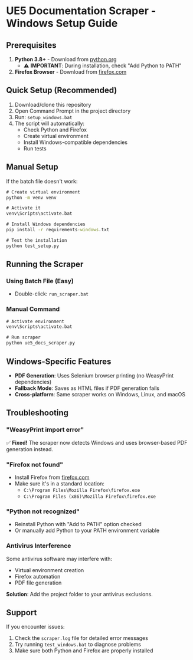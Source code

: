 # UE5 Documentation Scraper - Windows Setup Guide

## Prerequisites
1. **Python 3.8+** - Download from [python.org](https://python.org)
   - ⚠️ **IMPORTANT**: During installation, check "Add Python to PATH"
2. **Firefox Browser** - Download from [firefox.com](https://firefox.com)

## Quick Setup (Recommended)
1. Download/clone this repository
2. Open Command Prompt in the project directory
3. Run: `setup_windows.bat`
4. The script will automatically:
   - Check Python and Firefox
   - Create virtual environment
   - Install Windows-compatible dependencies
   - Run tests

## Manual Setup
If the batch file doesn't work:

```cmd
# Create virtual environment
python -m venv venv

# Activate it
venv\Scripts\activate.bat

# Install Windows dependencies
pip install -r requirements-windows.txt

# Test the installation
python test_setup.py
```

## Running the Scraper

### Using Batch File (Easy)
- Double-click: `run_scraper.bat`

### Manual Command
```cmd
# Activate environment
venv\Scripts\activate.bat

# Run scraper
python ue5_docs_scraper.py
```

## Windows-Specific Features
- **PDF Generation**: Uses Selenium browser printing (no WeasyPrint dependencies)
- **Fallback Mode**: Saves as HTML files if PDF generation fails
- **Cross-platform**: Same scraper works on Windows, Linux, and macOS

## Troubleshooting

### "WeasyPrint import error"
✅ **Fixed!** The scraper now detects Windows and uses browser-based PDF generation instead.

### "Firefox not found"
- Install Firefox from [firefox.com](https://firefox.com)
- Make sure it's in a standard location:
  - `C:\Program Files\Mozilla Firefox\firefox.exe`
  - `C:\Program Files (x86)\Mozilla Firefox\firefox.exe`

### "Python not recognized"
- Reinstall Python with "Add to PATH" option checked
- Or manually add Python to your PATH environment variable

### Antivirus Interference
Some antivirus software may interfere with:
- Virtual environment creation
- Firefox automation
- PDF file generation

**Solution**: Add the project folder to your antivirus exclusions.

## Support
If you encounter issues:
1. Check the `scraper.log` file for detailed error messages
2. Try running `test_windows.bat` to diagnose problems
3. Make sure both Python and Firefox are properly installed